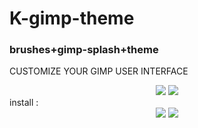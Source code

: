 # K-gimp-theme
### brushes+gimp-splash+theme
CUSTOMIZE YOUR GIMP USER INTERFACE


</div>

<div align="center">
  <img src="https://github.com/sh4de-c4t/K-gimp-theme/blob/main/screenshot/01.png"/>
<img src="https://github.com/sh4de-c4t/K-gimp-theme/blob/main/screenshot/02.png" />
  <br>
</div>
 install :<br>
 
 <div align="center">
  <img src="https://github.com/sh4de-c4t/K-gimp-theme/blob/main/screenshot/01.gif" />
<img src="https://github.com/sh4de-c4t/K-gimp-theme/blob/main/screenshot/02.gif" />
  <br>

